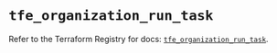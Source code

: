 # `tfe_organization_run_task`

Refer to the Terraform Registry for docs: [`tfe_organization_run_task`](https://registry.terraform.io/providers/hashicorp/tfe/0.53.0/docs/resources/organization_run_task).

